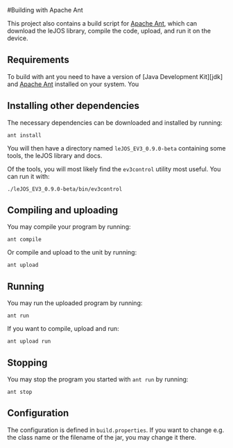 #Building with Apache Ant

This project also contains a build script for [Apache Ant][ant], which can
download the leJOS library, compile the code, upload, and run it on the device.

## Requirements

To build with ant you need to have a version of [Java Development Kit][jdk] and
[Apache Ant][ant-download] installed on your system. You

[ant]: http://ant.apache.org/
[jdk7]: http://www.oracle.com/technetwork/java/javase/downloads/jdk8-downloads-2133151.html
[ant-download]: http://ant.apache.org/bindownload.cgi

## Installing other dependencies

The necessary dependencies can be downloaded and installed by running:

    ant install

You will then have a directory named `leJOS_EV3_0.9.0-beta` containing some
tools, the leJOS library and docs.

Of the tools, you will most likely find the `ev3control` utility most
useful. You can run it with:

    ./leJOS_EV3_0.9.0-beta/bin/ev3control

## Compiling and uploading

You may compile your program by running:

    ant compile

Or compile and upload to the unit by running:

    ant upload

## Running

You may run the uploaded program by running:

    ant run

If you want to compile, upload and run:

    ant upload run

## Stopping

You may stop the program you started with `ant run` by running:

    ant stop

## Configuration

The configuration is defined in `build.properties`. If you want to change e.g.
the class name or the filename of the jar, you may change it there.
